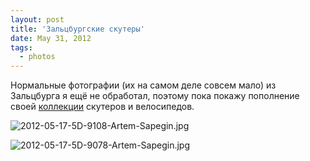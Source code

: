 ```yaml
---
layout: post
title: 'Зальцбургские скутеры'
date: May 31, 2012
tags:
  - photos
---
```


Нормальные фотографии (их на самом деле совсем мало) из Зальцбурга я ещё не обработал, поэтому пока покажу пополнение своей [коллекции](http://birdwatcher.ru/albums/netherlands/ "Нидерланды, август-сентябрь 2011") скутеров и велосипедов.

![2012-05-17-5D-9108-Artem-Sapegin.jpg](photo://96)

<!--more-->

![2012-05-17-5D-9078-Artem-Sapegin.jpg](photo://99)
